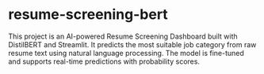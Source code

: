 # resume-screening-bert
This project is an AI-powered Resume Screening Dashboard built with DistilBERT and Streamlit. It predicts the most suitable job category from raw resume text using natural language processing. The model is fine-tuned and supports real-time predictions with probability scores. 
